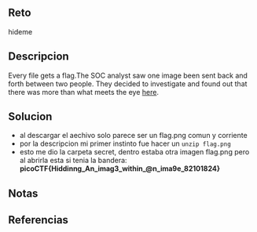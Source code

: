 
## Reto
hideme
## Descripcion
Every file gets a flag.The SOC analyst saw one image been sent back and forth between two people. They decided to investigate and found out that there was more than what meets the eye [here](https://artifacts.picoctf.net/c/262/flag.png).
## Solucion
- al descargar el aechivo solo parece ser un flag.png comun y corriente
- por la descripcion mi primer instinto fue hacer un `unzip flag.png`
- esto me dio la carpeta secret, dentro estaba otra imagen flag.png pero al abrirla esta si tenia la bandera: **picoCTF{Hiddinng_An_imag3_within_@n_ima9e_82101824}**
## Notas

## Referencias
